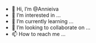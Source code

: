 - 👋 Hi, I’m @Annieiva
- 👀 I’m interested in ...
- 🌱 I’m currently learning ...
- 💞️ I’m looking to collaborate on ...
- 📫 How to reach me ...

<!---
Annieiva/Annieiva is a ✨ special ✨ repository because its `README.md` (this file) appears on your GitHub profile.
You can click the Preview link to take a look at your changes.
--->
